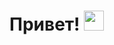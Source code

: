 <h1>Привет!
<img src="https://github.com/blackcater/blackcater/raw/main/images/Hi.gif" height="32"/></h1>
